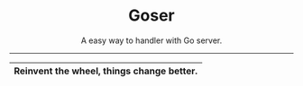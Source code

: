 <div align="right">

</div>

<div align="center">

# Goser

A easy way to handler with Go server.

---

|  Reinvent the wheel, things change better.  |
| :------: |

</div>
